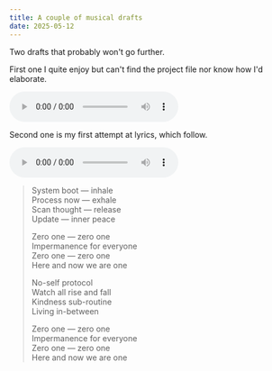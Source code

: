 ```yaml
---
title: A couple of musical drafts
date: 2025-05-12
---
```


Two drafts that probably won't go further.

First one I quite enjoy but can't find the project file nor know how I'd elaborate.

<audio controls><source src="/assets/music/untitled.m4a"></audio>

Second one is my first attempt at lyrics, which follow.

<audio controls><source src="/assets/music/lyri.m4a"></audio>

> System boot — inhale  
> Process now — exhale  
> Scan thought — release  
> Update — inner peace
>
> Zero one — zero one  
> Impermanence for everyone  
> Zero one — zero one  
> Here and now we are one
>
> No-self protocol  
> Watch all rise and fall  
> Kindness sub-routine  
> Living in-between
>
> Zero one — zero one  
> Impermanence for everyone  
> Zero one — zero one  
> Here and now we are one
